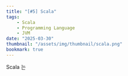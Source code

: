 ```yaml
---
title: "[#5] Scala"
tags:
    - Scala
    - Programming Language
    - JVM
date: "2025-03-30"
thumbnail: "/assets/img/thumbnail/scala.png"
bookmark: true
---
```


Scala 는 